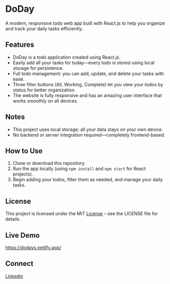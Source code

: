 
# DoDay

A modern, responsive todo web app built with React.js to help you organize and track your daily tasks efficiently.

## Features

- DoDay is a todo application created using React.js.
- Easily add all your tasks for today—every todo is stored using local storage for persistence.
- Full todo management: you can add, update, and delete your tasks with ease.
- Three filter buttons (All, Working, Complete) let you view your todos by status for better organization.
- The website is fully responsive and has an amazing user interface that works smoothly on all devices.

## Notes

- This project uses local storage; all your data stays on your own device.
- No backend or server integration required—completely frontend-based.

## How to Use

1. Clone or download this repository.
2. Run the app locally (using `npm install` and `npm start` for React projects).
3. Begin adding your todos, filter them as needed, and manage your daily tasks.

## License

This project is licensed under the MIT [License](https://github.com/Omkar3101/Doday_React_Project/blob/main/LICENSE) – see the LICENSE file for details.

## Live Demo

https://dodays.netlify.app/

## Connect 

[Linkedin](www.linkedin.com/in/omkar3101)
